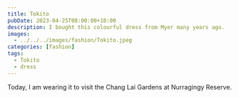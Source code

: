 ```yaml
---
title: Tokito
pubDate: 2023-04-25T08:00:00+10:00
description: I bought this colourful dress from Myer many years ago.
images:
  - ../../../images/fashion/Tokito.jpeg
categories: [fashion]
tags:
  - Tokito
  - dress
---
```


Today, I am wearing it to visit the Chang Lai Gardens at Nurragingy Reserve.
